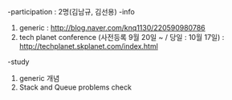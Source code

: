 -participation : 2명(김남규, 김선용)
-info

1. generic : http://blog.naver.com/knq1130/220590980786
2. tech planet conference (사전등록 9월 20일 ~ / 당일 : 10월 17일) : http://techplanet.skplanet.com/index.html


-study

1. generic 개념
2. Stack and Queue problems check

